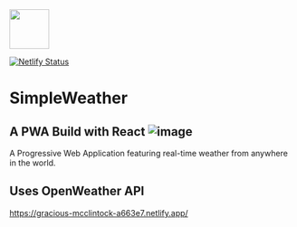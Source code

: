 <img src="https://i.ibb.co/47YYfy7/logo.png" width="70" height="70"> 

[![Netlify Status](https://api.netlify.com/api/v1/badges/60b07afd-c253-4f8e-8d42-9d50ff84ee35/deploy-status)](https://app.netlify.com/sites/gracious-mcclintock-a663e7/deploys)

# SimpleWeather
## A PWA Build with React ![image](https://user-images.githubusercontent.com/28201707/120180155-49bdf700-c1c0-11eb-858d-f1e0ac3483f2.png)

A Progressive Web Application featuring real-time weather from anywhere in the world.

## Uses OpenWeather API 

https://gracious-mcclintock-a663e7.netlify.app/


